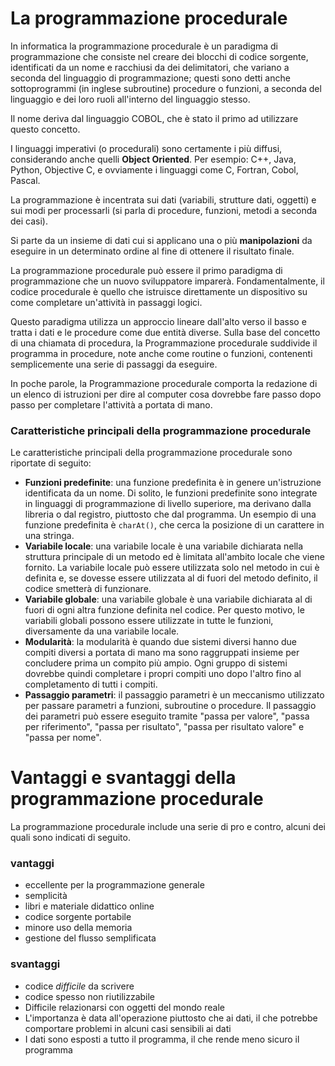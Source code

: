 # La programmazione procedurale

In informatica la programmazione procedurale è un paradigma di programmazione che consiste nel creare dei blocchi di codice sorgente, identificati da un nome e racchiusi da dei delimitatori, che variano a seconda del linguaggio di programmazione; questi sono detti anche sottoprogrammi (in inglese subroutine) procedure o funzioni, a seconda del linguaggio e dei loro ruoli all'interno del linguaggio stesso.

Il nome deriva dal linguaggio COBOL, che è stato il primo ad utilizzare questo concetto.

I linguaggi imperativi (o procedurali) sono certamente i più diffusi, considerando anche quelli **Object Oriented**. Per esempio: C++, Java, Python, Objective C, e ovviamente i linguaggi come C, Fortran, Cobol, Pascal.

La programmazione è incentrata sui dati (variabili, strutture dati, oggetti) e sui modi per processarli (si parla di procedure, funzioni, metodi a seconda dei casi).

Si parte da un insieme di dati cui si applicano una o più **manipolazioni** da eseguire in un determinato ordine al fine di ottenere il risultato finale.

La programmazione procedurale può essere il primo paradigma di programmazione che un nuovo sviluppatore imparerà. Fondamentalmente, il codice procedurale è quello che istruisce direttamente un dispositivo su come completare un'attività in passaggi logici. 

Questo paradigma utilizza un approccio lineare dall'alto verso il basso e tratta i dati e le procedure come due entità diverse. Sulla base del concetto di una chiamata di procedura, la Programmazione procedurale suddivide il programma in procedure, note anche come routine o funzioni, contenenti semplicemente una serie di passaggi da eseguire.

In poche parole, la Programmazione procedurale comporta la redazione di un elenco di istruzioni per dire al computer cosa dovrebbe fare passo dopo passo per completare l'attività a portata di mano.

### Caratteristiche principali della programmazione procedurale

Le caratteristiche principali della programmazione procedurale sono riportate di seguito:

* **Funzioni predefinite**: una funzione predefinita è in genere un'istruzione identificata da un nome. Di solito, le funzioni predefinite sono integrate in linguaggi di programmazione di livello superiore, ma derivano dalla libreria o dal registro, piuttosto che dal programma. Un esempio di una funzione predefinita è `charAt()`, che cerca la posizione di un carattere in una stringa.
* **Variabile locale**: una variabile locale è una variabile dichiarata nella struttura principale di un metodo ed è limitata all'ambito locale che viene fornito. La variabile locale può essere utilizzata solo nel metodo in cui è definita e, se dovesse essere utilizzata al di fuori del metodo definito, il codice smetterà di funzionare.
* **Variabile globale**: una variabile globale è una variabile dichiarata al di fuori di ogni altra funzione definita nel codice. Per questo motivo, le variabili globali possono essere utilizzate in tutte le funzioni, diversamente da una variabile locale.
* **Modularità**: la modularità è quando due sistemi diversi hanno due compiti diversi a portata di mano ma sono raggruppati insieme per concludere prima un compito più ampio. Ogni gruppo di sistemi dovrebbe quindi completare i propri compiti uno dopo l'altro fino al completamento di tutti i compiti.
* **Passaggio parametri**: il passaggio parametri è un meccanismo utilizzato per passare parametri a funzioni, subroutine o procedure. Il passaggio dei parametri può essere eseguito tramite "passa per valore", "passa per riferimento", "passa per risultato", "passa per risultato valore" e "passa per nome".

# Vantaggi e svantaggi della programmazione procedurale

La programmazione procedurale include una serie di pro e contro, alcuni dei quali sono indicati di seguito.

### vantaggi

* eccellente per la programmazione generale
* semplicità
* libri e materiale didattico online
* codice sorgente portabile
* minore uso della memoria
* gestione del flusso semplificata 

### svantaggi
* codice _difficile_ da scrivere 
* codice spesso non riutilizzabile
* Difficile relazionarsi con oggetti del mondo reale
* L'importanza è data all'operazione piuttosto che ai dati, il che potrebbe comportare problemi in alcuni casi sensibili ai dati
* I dati sono esposti a tutto il programma, il che rende meno sicuro il programma
